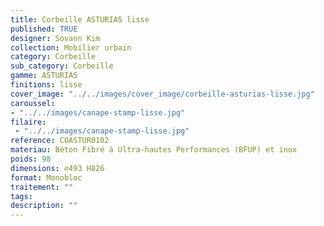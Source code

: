 ```yaml
---
title: Corbeille ASTURIAS lisse
published: TRUE
designer: Sovann Kim
collection: Mobilier urbain
category: Corbeille
sub_category: Corbeille
gamme: ASTURIAS
finitions: lisse
cover_image: "../../images/cover_image/corbeille-asturias-lisse.jpg"
caroussel: 
- "../../images/canape-stamp-lisse.jpg"
filaire: 
 - "../../images/canape-stamp-lisse.jpg"
reference: COASTUR0102
materiau: Béton Fibré à Ultra-hautes Performances (BFUP) et inox
poids: 98
dimensions: ⌀493 H826 
format: Monobloc
traitement: ""
tags: 
description: ""
---
```

